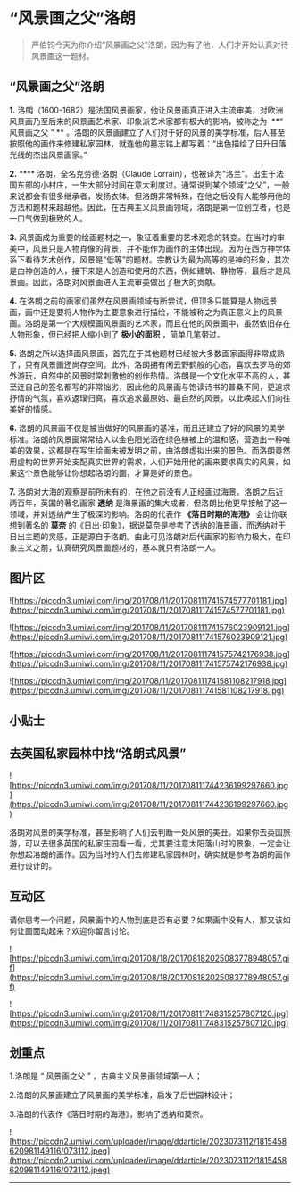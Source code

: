 # “风景画之父”洛朗

> 严伯钧今天为你介绍“风景画之父”洛朗，因为有了他，人们才开始认真对待风景画这一题材。

## “风景画之父”洛朗

 **1.** 洛朗（1600-1682）是法国风景画家，他让风景画真正进入主流审美，对欧洲风景画乃至后来的风景画艺术家、印象派艺术家都有极大的影响，被称之为  **“ 风景画之父 ” ** 。洛朗的风景画建立了人们对于好的风景的美学标准，后人甚至按照他的画作来修建私家园林，就连他的墓志铭上都写着：“出色描绘了日升日落光线的杰出风景画家。”

 **2.**  **** 洛朗，全名克劳德·洛朗（Claude Lorrain），也被译为“洛兰”。出生于法国东部的小村庄，一生大部分时间在意大利度过。通常说到某个领域“之父”，一般来说都会有很多继承者，发扬衣钵。但洛朗非常特殊，在他之后没有人能够用他的方法和题材来超越他。因此，在古典主义风景画领域，洛朗是第一位创立者，也是一口气做到极致的人。

 **3.** 风景画成为重要的绘画题材之一，象征着重要的艺术观念的转变。在当时的审美中，风景只是人物肖像的背景，并不能作为画作的主体出现。因为在西方神学体系下看待艺术创作，风景是“低等”的题材。宗教认为最为高等的是神的形象，其次是由神创造的人，接下来是人创造和使用的东西，例如建筑、静物等，最后才是风景画。因此，洛朗对风景画进入主流审美做出了极大的贡献。

 **4.** 在洛朗之前的画家们虽然在风景画领域有所尝试，但顶多只能算是人物远景画，画中还是要将人物作为主要意象进行描绘，不能被称之为真正意义上的风景画。洛朗是第一个大规模画风景画的艺术家，而且在他的风景画中，虽然依旧存在人物形象，但已经把人缩小到了 **极小的面积** ，简单几笔带过。

 **5.** 洛朗之所以选择画风景画，首先在于其他题材已经被大多数画家画得非常成熟了，只有风景画还尚存空间。此外，洛朗拥有闲云野鹤般的心态，喜欢去罗马的郊外游玩，自然中的风景时常刺激他的创作热情。洛朗是一个文化水平不高的人，甚至连自己的签名都写的非常拙劣，因此他的风景画与饱读诗书的普桑不同，更追求抒情的气氛，喜欢返璞归真，喜欢追求最原始、最自然的风景，以此唤起人们向往美好的情感。

 **6.** 洛朗的风景画不仅是被当做好的风景画的基准，而且还建立了好的风景的美学标准。洛朗的风景画常常给人以金色阳光洒在绿色植被上的温和感，营造出一种唯美的效果，这都是在写生绘画未被发明之前，由洛朗虚拟出来的景色。而洛朗竟然用虚构的世界开始支配真实世界的需求，人们开始用他的画来要求真实的风景，如果这个景色能够让你想起洛朗的画，才算是好的景色。

 **7.** 洛朗对大海的观察是前所未有的，在他之前没有人正经画过海景。洛朗之后近两百年，英国的著名画家 **透纳** 是海景画的集大成者，但洛朗比他更早接触了这一领域，并对透纳产生了极深的影响。洛朗的代表作 **《落日时期的海港》** 会让你联想到著名的 **莫奈** 的《日出·印象》，据说莫奈是参考了透纳的海景画，而透纳对于日出主题的灵感，正是源自于洛朗。由此可见洛朗对后代画家的影响力极大，在印象主义之前，认真研究风景画题材的，基本就只有洛朗一人。

## 图片区

![https://piccdn3.umiwi.com/img/201708/11/201708111741574577701181.jpg](https://piccdn3.umiwi.com/img/201708/11/201708111741574577701181.jpg)

![https://piccdn3.umiwi.com/img/201708/11/201708111741576023909121.jpg](https://piccdn3.umiwi.com/img/201708/11/201708111741576023909121.jpg)

![https://piccdn3.umiwi.com/img/201708/11/201708111741575742176938.jpg](https://piccdn3.umiwi.com/img/201708/11/201708111741575742176938.jpg)

![https://piccdn3.umiwi.com/img/201708/11/201708111741581108217918.jpg](https://piccdn3.umiwi.com/img/201708/11/201708111741581108217918.jpg)

## 小贴士

## 去英国私家园林中找“洛朗式风景”

![https://piccdn3.umiwi.com/img/201708/11/201708111744236199297660.jpg](https://piccdn3.umiwi.com/img/201708/11/201708111744236199297660.jpg)

洛朗对风景的美学标准，甚至影响了人们去判断一处风景的美丑。如果你去英国旅游，可以去很多英国的私家庄园看一看，尤其要注意太阳落山时的景象，一定会让你想起洛朗的画作。因为当时的人们去修建私家园林时，确实就是参考洛朗的画作进行设计的。

## 互动区

请你思考一个问题，风景画中的人物到底是否有必要？如果画中没有人，那又该如何让画面动起来？欢迎你留言讨论。

![https://piccdn3.umiwi.com/img/201708/18/201708182025083778948057.gif](https://piccdn3.umiwi.com/img/201708/18/201708182025083778948057.gif)

![https://piccdn3.umiwi.com/img/201708/11/201708111748315257807120.jpg](https://piccdn3.umiwi.com/img/201708/11/201708111748315257807120.jpg)

## 划重点

1.洛朗是 “ 风景画之父 ” ，古典主义风景画领域第一人；

2.洛朗的风景画建立了风景画的美学标准，启发了后世园林设计；

3.洛朗的代表作《落日时期的海港》，影响了透纳和莫奈。

![https://piccdn2.umiwi.com/uploader/image/ddarticle/2023073112/1815458620981149116/073112.jpeg](https://piccdn2.umiwi.com/uploader/image/ddarticle/2023073112/1815458620981149116/073112.jpeg)

---
